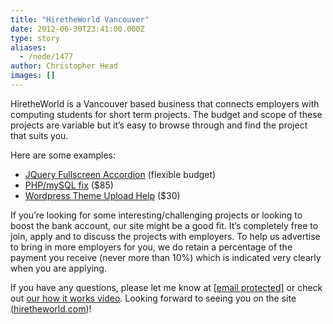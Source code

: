 ```yaml
---
title: "HiretheWorld Vancouver"
date: 2012-06-30T23:41:00.000Z
type: story
aliases:
  - /node/1477
author: Christopher Head
images: []
---
```


<div class="field field-name-body field-type-text-with-summary field-label-hidden"><div class="field-items"><div class="field-item even"><p>HiretheWorld is a Vancouver based business that connects employers with computing students for short term projects. The budget and scope of these projects are variable but it&#x2019;s easy to browse through and find the project that suits you.</p>
<p>Here are some examples:</p>
<ul>
<li><a href="https://hiretheworld.com/freelance/jobs/2853/">JQuery Fullscreen Accordion</a> (flexible budget)</li>
<li><a href="https://hiretheworld.com/freelance/jobs/2697/">PHP/mySQL fix</a> ($85)</li>
<li><a href="https://hiretheworld.com/freelance/jobs/2728/">Wordpress Theme Upload Help</a> ($30)</li>
</ul>
<p>If you&#x2019;re looking for some interesting/challenging projects or looking to boost the bank account, our site might be a good fit. It&#x2019;s completely free to join, apply and to discuss the projects with employers. To help us advertise to bring in more employers for you, we do retain a percentage of the payment you receive (never more than 10%) which is indicated very clearly when you are applying.</p>
<p>If you have any questions, please let me know at <a href="/cdn-cgi/l/email-protection#620714030c220a0b1007160a07150d100e064c010d0f"><span class="__cf_email__" data-cfemail="2e4b584f406e46475c4b5a464b59415c424a004d4143">[email&#xA0;protected]</span></a> or check out <a href="https://youtube.com/watch?v=a6Gx0nBIxzA">our how it works video</a>. Looking forward to seeing you on the site (<a href="http://hiretheworld.com/">hiretheworld.com</a>)!</p>
</div></div></div>    <footer>
          </footer>